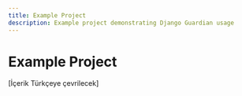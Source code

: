 ```yaml
---
title: Example Project
description: Example project demonstrating Django Guardian usage
---
```


# Example Project

[İçerik Türkçeye çevrilecek]

<!-- Bu sayfa içeriği ana İngilizce userguide/examples.md dosyasından çevrilecektir -->
